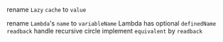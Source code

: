 rename `Lazy` `cache` to `value`

rename `Lambda`'s `name` to `variableName`
Lambda has optional `definedName`
`readback` handle recursive circle
implement `equivalent` by `readback`
